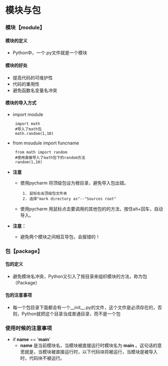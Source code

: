 # 模块与包
### 模块【module】
#### 模块的定义
* Python中，一个.py文件就是一个模块
#### 模块的好处
* 提高代码的可维护性
* 代码的重用性
* 避免函数名变量名冲突
#### 模块的导入方式
* import module
  ```
   import math
   #导入了math包
   math.random(1,10)
  ```
* from moudule import funcname
  ```
   from math import random
   #使用直接导入了math包下的random方法
   random(1,10)
  ```

* **注意**
  * 使用pycharm 将顶级包设为根目录，避免导入包出错。
    ```
     1. 鼠标右击顶级包文件夹
     2. 选择"mark directory as"--"Sources root"
    ```
  * 使用pycharm 用鼠标点击要调用的其他包的的方法，按住alt+回车，自动导入。


* **注意：**
  * 避免两个模块之间相互导包，会报错的！

### 包【package】
#### 包的定义
* 避免模块名冲突，Python又引入了按目录来组织模块的方法，称为包（Package）
#### 包的注意事项
* 每一个包目录下面都会有一个__init__.py的文件，这个文件是必须存在的，否则，Python就把这个目录当成普通目录，而不是一个包

### 使用时候的注意事项
* if __name__ == '__main__'
  * __name__ 是当前模块名，当模块被直接运行时模块名为 __main__ 。这句话的意思就是，当模块被直接运行时，以下代码块将被运行，当模块是被导入时，代码块不被运行。


